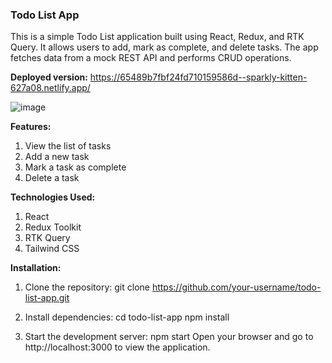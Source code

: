 ### Todo List App

This is a simple Todo List application built using React, Redux, and RTK Query. It allows users to add, mark as complete, and delete tasks. The app fetches data from a mock REST API and performs CRUD operations.

**Deployed version:** https://65489b7fbf24fd710159586d--sparkly-kitten-627a08.netlify.app/



![image](https://github.com/sharvil1205/todo-list/assets/79535235/c11fbd54-1a61-487c-b310-a55864d5a659)




**Features:**
1. View the list of tasks
2. Add a new task
3. Mark a task as complete
4. Delete a task


**Technologies Used:**
1. React
2. Redux Toolkit
3. RTK Query
4. Tailwind CSS


**Installation:**

1. Clone the repository:
git clone https://github.com/your-username/todo-list-app.git

2. Install dependencies:
cd todo-list-app
npm install

3. Start the development server:
npm start
Open your browser and go to http://localhost:3000 to view the application.
